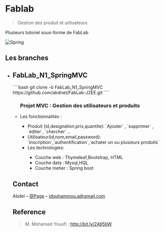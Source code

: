 # Fablab
> Gestion des produit et utilisateurs
<!--
#[![NPM Version][npm-image]][npm-url]
#[![Build Status][travis-image]][travis-url]
#[![Downloads Stats][npm-downloads]][npm-url]
-->
Plusieurs tutoriel sous-forme de FabLab 


<img src = "https://spring.io/img/homepage/icon-spring-framework.svg" title = "SpringBoot" alt = "Spring">

## Les branches
<ul>
<li><h2>FabLab_N1_SpringMVC</h2>
````bash
git clone -b FabLab_N1_SpringMVC  https://github.com/abdnet/FabLab-J2EE.git
````
<ul>	
<H3>Projet MVC : Gestion des utilisateurs et produits</H3>
<li>Les fonctionnalités :</li>
	<ul> 
	  <li> Produit (id,designation,prix,quantite): `Ajouter` , `supprimer` , `editer`, `chercher` ..</li>
	  <li>Utilisateur(id,nom,email,password): `inscription`,`authentification`,`achater un ou plusieurs produits`</li>
	  <li>Les technologies:</li>
		<ul> 
			<li>Couche web : Thymeleaf,Bootstrap, HTML </li>
			<li>Couche data : Mysql,HQL</li>
			<li>Couche metier : Spring boot</li>
		</ul>
	</ul>
</ul>



## Contact

Abdel – [@Page](https://abdnet.github.io) – idouhammou.a@gmail.com

## Reference 
> M. Mohamed Yousfi : <a href="http://bit.ly/2AtI5bW">http://bit.ly/2AtI5bW</a>





